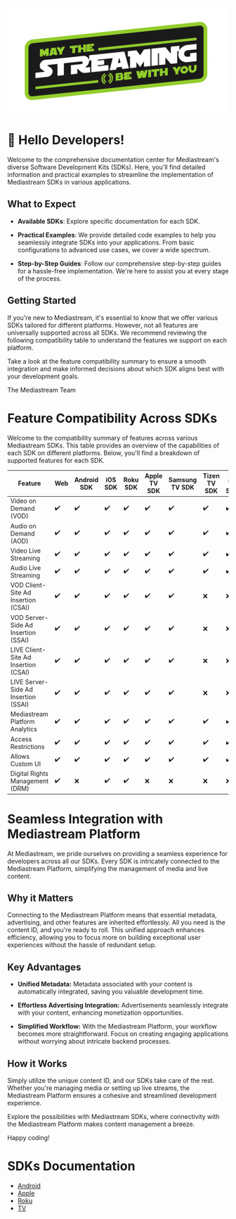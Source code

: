 ![Welcome](/images/streaming_be_with_you.png)
# 👋 Hello Developers!

Welcome to the comprehensive documentation center for Mediastream's diverse Software Development Kits (SDKs). Here, you'll find detailed information and practical examples to streamline the implementation of Mediastream SDKs in various applications.

## What to Expect

- **Available SDKs**: Explore specific documentation for each SDK.

- **Practical Examples**: We provide detailed code examples to help you seamlessly integrate SDKs into your applications. From basic configurations to advanced use cases, we cover a wide spectrum.

- **Step-by-Step Guides**: Follow our comprehensive step-by-step guides for a hassle-free implementation. We're here to assist you at every stage of the process.

## Getting Started

If you're new to Mediastream, it's essential to know that we offer various SDKs tailored for different platforms. However, not all features are universally supported across all SDKs. We recommend reviewing the following compatibility table to understand the features we support on each platform.

Take a look at the feature compatibility summary to ensure a smooth integration and make informed decisions about which SDK aligns best with your development goals.

The Mediastream Team


# Feature Compatibility Across SDKs

Welcome to the compatibility summary of features across various Mediastream SDKs. This table provides an overview of the capabilities of each SDK on different platforms. Below, you'll find a breakdown of supported features for each SDK.

| Feature                       | Web | Android SDK | iOS SDK | Roku SDK | Apple TV SDK | Samsung TV SDK | Tizen TV SDK | LG TV SDK | Android TV SDK |
|-------------------------------|-------------|-------------|---------|----------|--------------|-----------------|-----------------|--------------|--------------|
| Video on Demand (VOD)         | ✔️           | ✔️           | ✔️       | ✔️        | ✔️            | ✔️               | ✔️               | ✔️               | ✔️               |
| Audio on Demand (AOD)         | ✔️           | ✔️           | ✔️       | ✔️        | ✔️            | ✔️               | ✔️               | ✔️               | ✔️               |
| Video Live Streaming          | ✔️           | ✔️           | ✔️       | ✔️        | ✔️            | ✔️               | ✔️               | ✔️               | ✔️               |
| Audio Live Streaming          | ✔️           | ✔️           | ✔️       | ✔️        | ✔️            | ✔️               | ✔️               | ✔️               | ✔️               |
| VOD Client-Site Ad Insertion (CSAI)| ✔️           | ✔️           | ✔️       | ✔️        | ✔️            | ✔️               | ❌               | ❌               | ✔️               |
| VOD Server-Side Ad Insertion (SSAI)| ✔️           | ✔️           | ✔️       | ✔️        | ✔️            | ✔️               | ❌               | ❌               | ✔️               |
| LIVE Client-Site Ad Insertion (CSAI)| ✔️           | ✔️           | ✔️       | ✔️        | ✔️            | ✔️               | ❌               | ❌               | ✔️               |
| LIVE Server-Side Ad Insertion (SSAI)| ✔️           | ✔️           | ✔️       | ✔️        | ✔️            | ✔️               | ❌               | ❌               | ✔️               |
| Mediastream Platform Analytics| ✔️           | ✔️           | ✔️       | ✔️        | ✔️            | ✔️               | ✔️               | ✔️               | ✔️               |
| Access Restrictions | ✔️           | ✔️           | ✔️       | ✔️        | ✔️            | ✔️               | ✔️               | ✔️               | ✔️               |
| Allows Custom UI              | ✔️           | ✔️           | ✔️       | ✔️        | ✔️            | ✔️               | ✔️               | ✔️               | ✔️               |
| Digital Rights Management (DRM)              | ✔️           | ❌           | ✔️       | ✔️        | ❌            | ❌               | ❌               | ❌               | ✔️               |

# Seamless Integration with Mediastream Platform

At Mediastream, we pride ourselves on providing a seamless experience for developers across all our SDKs. Every SDK is intricately connected to the Mediastream Platform, simplifying the management of media and live content.

## Why it Matters

Connecting to the Mediastream Platform means that essential metadata, advertising, and other features are inherited effortlessly. All you need is the content ID, and you're ready to roll. This unified approach enhances efficiency, allowing you to focus more on building exceptional user experiences without the hassle of redundant setup.

## Key Advantages

- **Unified Metadata:** Metadata associated with your content is automatically integrated, saving you valuable development time.

- **Effortless Advertising Integration:** Advertisements seamlessly integrate with your content, enhancing monetization opportunities.

- **Simplified Workflow:** With the Mediastream Platform, your workflow becomes more straightforward. Focus on creating engaging applications without worrying about intricate backend processes.

## How it Works

Simply utilize the unique content ID, and our SDKs take care of the rest. Whether you're managing media or setting up live streams, the Mediastream Platform ensures a cohesive and streamlined development experience.

Explore the possibilities with Mediastream SDKs, where connectivity with the Mediastream Platform makes content management a breeze.

Happy coding!

# SDKs Documentation

- [Android](/android/README.md)
- [Apple](/apple/README.md)
- [Roku](/roku/README.md)
- [TV](/tv/README.md)